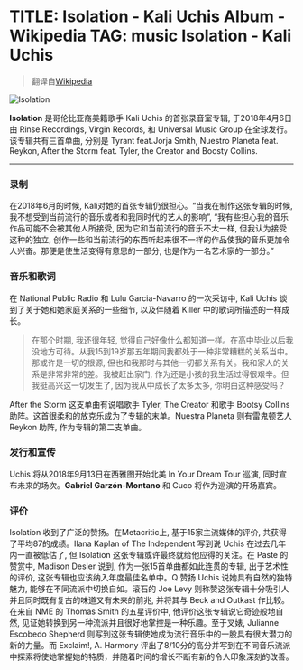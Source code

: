 TITLE: Isolation - Kali Uchis Album - Wikipedia
TAG: music
Isolation - Kali Uchis
======================
> 翻译自[Wikipedia](https://en.wikipedia.org/wiki/Isolation_%28Kali_Uchis_album%29?wprov=sfla1)

![Isolation](https://upload.wikimedia.org/wikipedia/en/1/1b/Kali_Uchis_-_Isolation.png)

**Isolation** 是哥伦比亚裔美籍歌手 Kali Uchis 的首张录音室专辑, 于2018年4月6日由 Rinse Recordings, Virgin Records, 和 Universal Music Group 在全球发行。该专辑共有三首单曲, 分别是 Tyrant feat.Jorja Smith, Nuestro Planeta feat. Reykon, After the Storm feat. Tyler, the Creator and Boosty Collins.

-------

### 录制
在2018年6月的时候, Kali对她的首张专辑仍很担心。“当我在制作这张专辑的时候, 我不想受到当前流行的音乐或者和我同时代的艺人的影响”, “我有些担心我的音乐作品可能不会被其他人所接受, 因为它和当前流行的音乐不太一样, 但我认为接受这种的独立, 创作一些和当前流行的东西听起来很不一样的作品使我的音乐更加令人兴奋。那便是使生活变得有意思的一部分, 也是作为一名艺术家的一部分。”

### 音乐和歌词
在 National Public Radio 和 Lulu Garcia-Navarro 的一次采访中, Kali Uchis 谈到了关于她和她家庭关系的一些细节, 以及伴随着 Killer 中的歌词所描述的一样成长。

> 在那个时期, 我还很年轻, 觉得自己好像什么都知道一样。在高中毕业以后我没地方可待。从我15到19岁那五年期间我都处于一种非常糟糕的关系当中。那或许是一切的根源, 但也和我那时与其他一切都关系有关。我和家人的关系是非常非常的差。我被赶出家门, 作为还是小孩的我生活过得很艰辛。但我挺高兴这一切发生了, 因为我从中成长了太多太多, 你明白这种感受吗？

After the Storm 这支单曲有说唱歌手 Tyler, The Creator  和歌手 Bootsy Collins 助阵。这首很柔和的放克乐成为了专辑的末单。Nuestra Planeta 则有雷鬼顿艺人 Reykon 助阵, 作为专辑的第二支单曲。

### 发行和宣传
Uchis 将从2018年9月13日在西雅图开始北美 In Your Dream Tour 巡演, 同时宣布未来的场次。**Gabriel Garzón-Montano** 和 Cuco 将作为巡演的开场嘉宾。

### 评价
Isolation 收到了广泛的赞扬。在Metacritic上, 基于15家主流媒体的评价, 共获得了平均87的成绩。Ilana Kaplan of The Independent 写到说 Uchis 在过去几年内一直被低估了, 但 Isolation 这张专辑或许最终就给他应得的关注。在 Paste 的赞赏中, Madison Desler 说到, 作为一张15首单曲都如此连贯的专辑, 出于艺术性的评价, 这张专辑也应该纳入年度最佳名单中。Q 赞扬 Uchis 说她具有自然的独特魅力, 能够在不同流派中切换自如。滚石的 Joe Levy 则称赞这张专辑十分吸引人并且同时既有复古的味道又有未来的前兆, 并将其与 Beck and Outkast 作比较。在来自 NME 的 Thomas Smith 的五星评价中, 他评价这张专辑说它奇迹般地自然, 见证她转换到另一种流派并且很好地掌控是一种乐趣。至于叉婊, Julianne Escobedo Shepherd 则写到这张专辑使她成为流行音乐中的一股具有很大潜力的新的力量。而  Exclaim!, A. Harmony 评出了8/10分的高分并写到在不同音乐流派中探索将使她掌握她的特质，并随着时间的增长不断有新的令人印象深刻的改善。